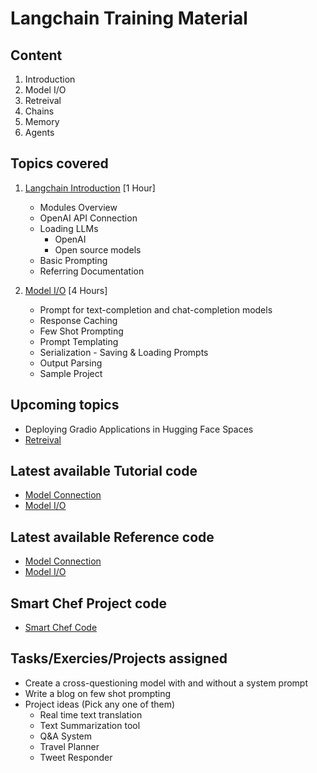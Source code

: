 # Langchain Training Material

## Content
1. Introduction
2. Model I/O
3. Retreival
4. Chains
5. Memory
6. Agents

## Topics covered

1. [Langchain Introduction](https://saisrinivas-samoju.github.io/langchain_training/introduction/) [1 Hour]
    * Modules Overview
    * OpenAI API Connection
    * Loading LLMs
        * OpenAI
        * Open source models
    * Basic Prompting
    * Referring Documentation

2. [Model I/O](https://saisrinivas-samoju.github.io/langchain_training/model_io/) [4 Hours]
    * Prompt for text-completion and chat-completion models
    * Response Caching
    * Few Shot Prompting
    * Prompt Templating
    * Serialization - Saving & Loading Prompts
    * Output Parsing
    * Sample Project

## Upcoming topics

* Deploying Gradio Applications in Hugging Face Spaces
* [Retreival](https://python.langchain.com/docs/modules/data_connection/)

## Latest available Tutorial code

* [Model Connection](https://github.com/saisrinivas-samoju/langchain_training/blob/main/tutorials/model_connection.ipynb)
* [Model I/O](https://github.com/saisrinivas-samoju/langchain_training/blob/main/tutorials/model_io.ipynb)

## Latest available Reference code

* [Model Connection](https://github.com/saisrinivas-samoju/langchain_training/blob/main/notebooks/model_connection.ipynb)
* [Model I/O](https://github.com/saisrinivas-samoju/langchain_training/blob/main/notebooks/model_io.ipynb)

## Smart Chef Project code
* [Smart Chef Code](https://saisrinivas-samoju.github.io/langchain_training/model_io/#exercise-create-a-smart-chef-bot-that-can-give-you-recipes-based-on-the-available-food-items-you-have-in-your-kitchen)

## Tasks/Exercies/Projects assigned
* Create a cross-questioning model with and without a system prompt
* Write a blog on few shot prompting
* Project ideas (Pick any one of them)
    * Real time text translation
    * Text Summarization tool
    * Q&A System
    * Travel Planner
    * Tweet Responder